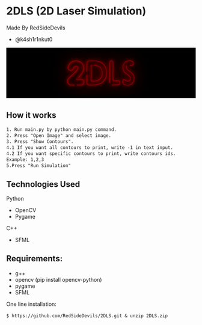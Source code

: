 # 2DLS (2D Laser Simulation)
Made By RedSideDevils 
- @k4sh1r1nkut0

![output_HyoIRD](https://github.com/RedSideDevils/2DLS/blob/main/logo.gif)

## How it works
```
1. Run main.py by python main.py command.
2. Press "Open Image" and select image.
3. Press "Show Contours".
4.1 If you want all contours to print, write -1 in text input.
4.2 If you want specific contours to print, write contours ids. Example: 1,2,3
5.Press "Run Simulation"
```
## Technologies Used
Python
- OpenCV
- Pygame

C++
- SFML



## Requirements:
- g++
- opencv (pip install opencv-python)
- pygame
- SFML

One line installation:
```
$ https://github.com/RedSideDevils/2DLS.git & unzip 2DLS.zip
```

